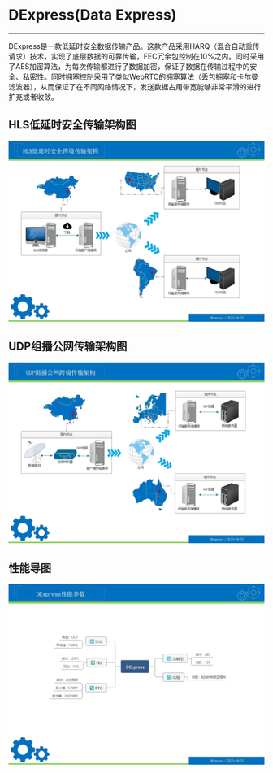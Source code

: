 # DExpress(Data Express)

------

DExpress是一款低延时安全数据传输产品。这款产品采用HARQ（混合自动重传请求）技术，实现了底层数据的可靠传输，FEC冗余包控制在10%之内。同时采用了AES加密算法，为每次传输都进行了数据加密，保证了数据在传输过程中的安全、私密性。同时拥塞控制采用了类似WebRTC的拥塞算法（丢包拥塞和卡尔曼滤波器），从而保证了在不同网络情况下，发送数据占用带宽能够非常平滑的进行扩充或者收敛。

## HLS低延时安全传输架构图
![image](https://github.com/Tinachain/DExpress/blob/master/image/framework_hls.jpg)

## UDP组播公网传输架构图
![image](https://github.com/Tinachain/DExpress/blob/master/image/framework_udp.jpg)

## 性能导图
![image](https://github.com/Tinachain/DExpress/blob/master/image/performance.jpg)


